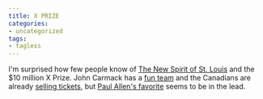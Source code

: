 ```yaml
---
title: X PRIZE
categories:
- uncategorized
tags:
- tagless
---
```


I'm surprised how few people know of [The New
Spirit of St. Louis][1] and the $10 million X Prize.  John Carmack has a [fun
team][2] and the Canadians are already [selling
tickets][3], but [Paul Allen's favorite][4] seems to be in the lead.

   [1]: http://www.xprize.org/who/nssl_members.html
   [2]: http://www.armadilloaerospace.com/
   [3]: http://www.astronaut.ca/training.html
   [4]: http://www.scaled.com/
